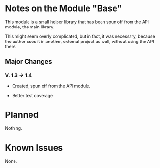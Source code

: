# Notes on the Module "Base"

This module is a small helper library that has been spun off from the API module, the main library. 

This might seem overly complicated, but in fact, it was necessary, because the author uses it in another, external project as well, without using the API there.

## Major Changes 
### V. 1.3 &rarr; 1.4
* Created, spun off from the API module.

* Better test coverage

# Planned
Nothing.

# Known Issues
None.
